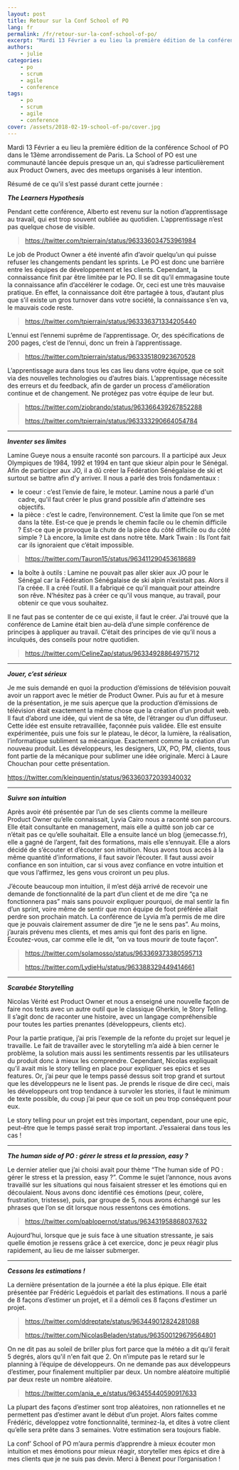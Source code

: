 ```yaml
---
layout: post
title: Retour sur la Conf School of PO
lang: fr
permalink: /fr/retour-sur-la-conf-school-of-po/
excerpt: "Mardi 13 Février a eu lieu la première édition de la conférence School of PO dans le 13ème arrondissement de Paris."
authors:
    - julie
categories:
    - po
    - scrum
    - agile
    - conference
tags:
    - po
    - scrum
    - agile
    - conference
cover: /assets/2018-02-19-school-of-po/cover.jpg
---
```


Mardi 13 Février a eu lieu la première édition de la conférence School of PO dans le 13ème arrondissement de Paris. 
La School of PO est une communauté lancée depuis presque un an, qui s’adresse particulièrement aux Product Owners, avec des meetups organisés à leur intention. 

Résumé de ce qu'il s’est passé durant cette journée : 


***The Learners Hypothesis*** 

Pendant cette conférence, Alberto est revenu sur la notion d’apprentissage au travail, qui est trop souvent oubliée au quotidien. L’apprentissage n’est pas quelque chose de visible. 

> https://twitter.com/tpierrain/status/963336034753961984

Le job de Product Owner a été inventé afin d’avoir quelqu’un qui puisse refuser les changements pendant les sprints. Le PO est donc une barrière entre les équipes de développement et les clients. Cependant, la connaissance finit par être limitée par le PO. Il se dit qu’il emmagasine toute la connaissance afin d’accélérer le codage. Or, ceci est une très mauvaise pratique. En effet, la connaissance doit être partagée à tous, d’autant plus que s’il existe un gros turnover dans votre société, la connaissance s’en va, le mauvais code reste. 

> https://twitter.com/tpierrain/status/963336371334205440

L’ennui est l’ennemi suprême de l’apprentissage. Or, des spécifications de 200 pages, c’est de l’ennui, donc un frein à l’apprentissage. 

> https://twitter.com/tpierrain/status/963335180923670528

L’apprentissage aura dans tous les cas lieu dans votre équipe, que ce soit via des nouvelles technologies ou d’autres biais. 
L’apprentissage nécessite des erreurs et du feedback, afin de garder un process d'amélioration continue et de changement. Ne protégez pas votre équipe de leur but. 

> https://twitter.com/ziobrando/status/963366439267852288
> 
> https://twitter.com/tpierrain/status/963333290664054784


----------


***Inventer ses limites*** 

Lamine Gueye nous a ensuite raconté son parcours. Il a participé aux Jeux Olympiques de 1984, 1992 et 1994 en tant que skieur alpin pour le Sénégal. Afin de participer aux JO, il a dû créer la Fédération Sénégalaise de ski et surtout se battre afin d’y arriver. Il nous a parlé des trois fondamentaux : 
- le coeur :  c’est l’envie de faire, le moteur. Lamine nous a parlé d'un cadre, qu'il faut créer le plus grand possible afin d'atteindre ses objectifs.
- la pièce : c’est le cadre, l’environnement. C’est la limite que l’on se met dans la tête. Est-ce que je prends le chemin facile ou le chemin difficile ? Est-ce que je provoque la chute de la pièce du côté difficile ou du côté simple ? Là encore, la limite est dans notre tête. 
Mark Twain : Ils l’ont fait car ils ignoraient que c’était impossible. 

> https://twitter.com/Tauron15/status/963411290453618689

- la boîte à outils : Lamine ne pouvait pas aller skier aux JO pour le Sénégal car la Fédération Sénégalaise de ski alpin n’existait pas. Alors il l’a créée. Il a créé l’outil. Il a fabriqué ce qu'il manquait pour atteindre son rêve. N’hésitez pas à créer ce qu'il vous manque, au travail, pour obtenir ce que vous souhaitez. 

Il ne faut pas se contenter de ce qui existe, il faut le créer. 
J’ai trouvé que la conférence de Lamine était bien au-delà d’une simple conférence de principes à appliquer au travail. C’était des principes de vie qu’il nous a inculqués, des conseils pour notre quotidien. 

> https://twitter.com/CelineZap/status/963349288649715712


----------


***Jouer, c’est sérieux*** 

Je me suis demandé en quoi la production d’émissions de télévision pouvait avoir un rapport avec le métier de Product Owner. Puis au fur et à mesure de la présentation, je me suis aperçue que la production d’émissions de télévision était exactement la même chose que la création d’un produit web. Il faut d’abord une idée, qui vient de sa tête, de l’étranger ou d’un diffuseur. Cette idée est ensuite retravaillée, façonnée puis validée. Elle est ensuite expérimentée, puis une fois sur le plateau, le décor, la lumière, la réalisation, l’informatique subliment sa mécanique. Exactement comme la création d’un nouveau produit. Les développeurs, les designers, UX, PO, PM, clients, tous font partie de la mécanique pour sublimer une idée originale. Merci à Laure Chouchan pour cette présentation. 


https://twitter.com/kleinquentin/status/963360372039340032


----------


***Suivre son intuition*** 

Après avoir été présentée par l’un de ses clients comme la meilleure Product Owner qu’elle connaissait, Lyvia Cairo nous a raconté son parcours. Elle était consultante en management, mais elle a quitté son job car ce n’était pas ce qu’elle souhaitait. Elle a ensuite lancé un blog (jemecasse.fr), elle a gagné de l’argent, fait des formations, mais elle s’ennuyait. 
Elle a alors décidé de s’écouter et d’écouter son intuition. 
Nous avons tous accès à la même quantité d’informations, il faut savoir l’écouter. Il faut aussi avoir confiance en son intuition, car si vous avez confiance en votre intuition et que vous l’affirmez, les gens vous croiront un peu plus. 

J’écoute beaucoup mon intuition, il m’est déjà arrivé de recevoir une demande de fonctionnalité de la part d’un client et de me dire “ça ne fonctionnera pas” mais sans pouvoir expliquer pourquoi, de mal sentir la fin d’un sprint, voire même de sentir que mon équipe de foot préférée allait perdre son prochain match. La conférence de Lyvia m’a permis de me dire que je pouvais clairement assumer de dire “je ne le sens pas”. Au moins, j’aurais prévenu mes clients, et mes amis qui font des paris en ligne.
Ecoutez-vous, car comme elle le dit, “on va tous mourir de toute façon”.

> https://twitter.com/solamosso/status/963369373380595713
>
> https://twitter.com/LydieHu/status/963388329449414661


----------


***Scarabée Storytelling*** 

Nicolas Vérité est Product Owner et  nous a enseigné une nouvelle façon de faire nos tests avec un autre outil que le classique Gherkin, le Story Telling. Il s’agit donc de raconter une histoire, avec un langage compréhensible pour toutes les parties prenantes (développeurs, clients etc). 

Pour la partie pratique, j’ai pris l’exemple de la refonte du projet sur lequel je travaille. Le fait de travailler avec le storytelling m’a aidé à bien cerner le problème, la solution mais aussi les sentiments ressentis par les utilisateurs du produit donc à mieux les comprendre. 
Cependant, Nicolas expliquait qu’il avait mis le story telling en place pour expliquer ses epics et ses features. Or, j’ai peur que le temps passé dessus soit trop grand et surtout que les développeurs ne le lisent pas. Je prends le risque de dire ceci, mais les développeurs ont trop tendance à survoler les stories, il faut le minimum de texte possible, du coup j’ai peur que ce soit un peu trop conséquent pour eux.

Le story telling pour un projet est très important, cependant, pour une epic, peut-être que le temps passé serait trop important. J’essaierai dans tous les cas !


----------


***The human side of PO : gérer le stress et la pression, easy ?***

Le dernier atelier que j’ai choisi avait pour thème “The human side of PO : gérer le stress et la pression, easy ?”. Comme le sujet l’annonce, nous avons travaillé sur les situations qui nous faisaient stresser et les émotions qui en découlaient. Nous avons donc identifié ces émotions (peur, colère, frustration, tristesse), puis, par groupe de 5, nous avons échangé sur les phrases que l’on se dit lorsque nous ressentons ces émotions.

> https://twitter.com/pablopernot/status/963431958868037632

Aujourd’hui, lorsque que je suis face à une situation stressante, je sais quelle émotion je ressens grâce à cet exercice, donc je peux réagir plus rapidement, au lieu de me laisser submerger.  


----------


***Cessons les estimations !***  

La dernière présentation de la journée a été la plus épique. Elle était présentée par Frédéric Leguédois et parlait des estimations. Il nous a parlé de 8 façons d’estimer un projet, et il a démoli ces 8 façons d’estimer un projet. 

> https://twitter.com/ddreptate/status/963449012824281088
> 
> https://twitter.com/NicolasBeladen/status/963500129679564801

On ne dit pas au soleil de briller plus fort parce que la météo a dit qu’il ferait 5 degrés, alors qu'il n'en fait que 2. 
On n’impute pas le retard sur le planning à l’équipe de développeurs. 
On ne demande pas aux développeurs d’estimer, pour finalement multiplier par deux. Un nombre aléatoire multiplié par deux reste un nombre aléatoire. 

> https://twitter.com/ania_e_e/status/963455440590917633

La plupart des façons d’estimer sont trop aléatoires, non rationnelles et ne permettent pas d’estimer avant le début d’un projet. Alors faites comme Frédéric, développez votre fonctionnalité, terminez-la, et dites à votre client qu’elle sera prête dans 3 semaines. Votre estimation sera toujours fiable. 


La conf’ School of PO m’aura permis d’apprendre à mieux écouter mon intuition et mes émotions pour mieux réagir, storyteller mes épics et dire à mes clients que je ne suis pas devin. Merci à Benext pour l’organisation ! 
